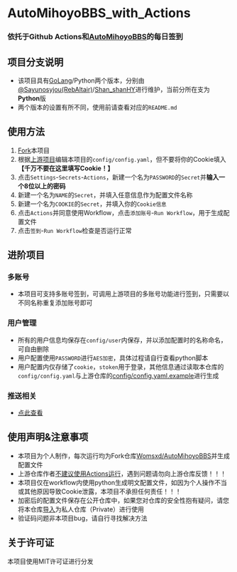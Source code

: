 # AutoMihoyoBBS_with_Actions
### 依托于Github Actions和[AutoMihoyoBBS](https://github.com/Womsxd/AutoMihoyoBBS)的每日签到

## 项目分支说明
- 该项目具有[GoLang](https://github.com/RebAltair/AutoMihoyoBBS_with_Actions/tree/Go)/Python两个版本，分别由[@Sayunosyjou(RebAltair)](https://github.com/RebAltair)/[Shan_shanHY](https://github.com/ShanshanHY)进行维护，当前分所在支为**Python**版
- 两个版本的设置有所不同，使用前请查看对应的`README.md`

## 使用方法
1. [Fork](https://github.com/ShanshanHY/AutoMihoyoBBS_with_Actions/fork)本项目
2. 根据[上游项目](https://github.com/Womsxd/AutoMihoyoBBS/blob/master/config/config.yaml.example)编辑本项目的`config/config.yaml`，但不要将你的Cookie填入 **【千万不要在这里填写Cookie！】**
3. 点击`Settings`-`Secrets`-`Actions`，新建一个名为`PASSWORD`的`Secret`并**输入一个8位以上的密码**
4. 新建一个名为`NAME`的`Secret`，并填入任意信息作为配置文件名称
5. 新建一个名为`COOKIE`的`Secret`，并填入你的`Cookie信息`
6. 点击`Actions`并同意使用Workflow，点击`添加账号`-`Run Workflow`，用于生成配置文件
7. 点击`签到`-`Run Workflow`检查是否运行正常

## 进阶项目
### 多账号
- 本项目可支持多账号签到，可调用上游项目的多账号功能进行签到，只需要以不同名称重复添加账号即可

### 用户管理
- 所有的用户信息均保存在`config/user`内保存，并以添加配置时的名称命名，可自由删除
- 用户配置使用`PASSWORD`进行`AES加密`，具体过程请自行查看python脚本
- 用户配置内仅存储了`cookie`，`stoken`用于登录，其他信息通过读取本仓库的`config/config.yaml`与上游仓库的[config/config.yaml.example](https://github.com/Womsxd/AutoMihoyoBBS/blob/master/config/config.yaml.example)进行生成

### 推送相关
- [点此查看](https://github.com/RebAltair/AutoMihoyoBBS_with_Actions/blob/python/PUSH.md)

## 使用声明&注意事项
- 本项目为个人制作，每次运行均为Fork仓库[Womsxd/AutoMihoyoBBS](https://github.com/Womsxd/AutoMihoyoBBS)并生成配置文件
- 上游仓库作者[不建议使用Actions运行](https://github.com/Womsxd/AutoMihoyoBBS#%E5%85%B3%E4%BA%8E%E4%BD%BF%E7%94%A8-github-actions-%E8%BF%90%E8%A1%8C)，遇到问题请勿向上游仓库反馈！！！
- 本项目仅在workflow内使用python生成明文配置文件，如因为个人操作不当或其他原因导致Cookie泄露，本项目不承担任何责任！！！
- 加密后的配置文件保存在公开仓库中，如果您对仓库的安全性抱有疑问，请您将本仓库[导入](https://docs.github.com/cn/get-started/importing-your-projects-to-github/importing-source-code-to-github/importing-a-repository-with-github-importer)为私人仓库（Private）进行使用
- 验证码问题非本项目bug，请自行寻找解决方法

## 关于许可证
本项目使用MIT许可证进行分发
